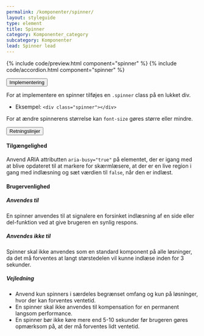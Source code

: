 ```yaml
---
permalink: /komponenter/spinner/
layout: styleguide
type: element
title: Spinner
category: Komponenter_category
subcategory: Komponenter
lead: Spinner lead
---
```


{% include code/preview.html component="spinner" %}
{% include code/accordion.html component="spinner" %}
<div class="accordion-bordered">
  <button class="button-unstyled accordion-button"
      aria-expanded="true" aria-controls="code-spinner-docs">
    Implementering
  </button>
  <div id="code-spinner-docs" aria-hidden="false" class="accordion-content">
    <p>For at implementere en spinner tilføjes en <code>.spinner</code> class på en lukket div.</p>
    <ul>
    <li>Eksempel: <code>&lt;div class="spinner"&gt;&lt;/div&gt;</code></li>
    </ul>
    <p>For at ændre spinnerens størrelse kan <code>font-size</code> gøres større eller mindre.</p>
  </div>
</div>

<div class="accordion-bordered accordion-docs">
  <button class="button-unstyled accordion-button"
      aria-expanded="true" aria-controls="spinner-docs">
    Retningslinjer
  </button>
  <div id="spinner-docs" class="accordion-content">
     <article>
        <section>
            <h4>Tilgængelighed</h4>
            <p>Anvend ARIA attributten <code>aria-busy="true"</code> på elementet, der er igang med at blive opdateret til at markere for skærmlæsere, at der er en live region i gang med indlæsning og sæt værdien til <code>false</code>, når den er indlæst.</p>
        </section>
        <section>
            <h4>Brugervenlighed</h4>
            <h5>Anvendes til</h5>
            <p>En spinner anvendes til at signalere en forsinket indlæsning af en side eller del-funktion ved at give brugeren en synlig respons.</p>
            <h5>Anvendes ikke til</h5>
            <p>Spinner skal ikke anvendes som en standard komponent på alle løsninger, da det må forventes at langt størstedelen vil kunne indlæse inden for 3 sekunder.</p>
            <h5>Vejledning</h5>                
            <ul>
                <li>Anvend kun spinners i særdeles begrænset omfang og kun på løsninger, hvor der kan forventes ventetid.</li>
                <li>En spinner skal ikke anvendes til kompensation for en permanent langsom performance.</li>
                <li>En spinner bør ikke køre mere end 5-10 sekunder før brugeren gøres opmærksom på, at der må forventes lidt ventetid. </li>
            </ul>
        </section>
      </article>
  </div>
</div>